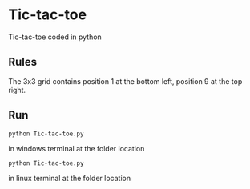 # Tic-tac-toe
Tic-tac-toe coded in python

## Rules
The 3x3 grid contains position 1 at the bottom left, position 9 at the top right.

## Run
```
python Tic-tac-toe.py
```
in windows terminal at the folder location
```
python Tic-tac-toe.py
```
in linux terminal at the folder location
